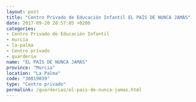 ```yaml
---
layout: post
title: "Centro Privado de Educación Infantil EL PAÍS DE NUNCA JAMÁS"
date: 2017-09-20 20:57:05 +0200
categories:
- Centro Privado de Educación Infantil
- murcia
- la-palma
- Centro privado
- guarderia
name: "EL PAÍS DE NUNCA JAMÁS"
province: "Murcia"
location: "La Palma"
code: "30019039"
type: "Centro privado"
permalink: /guarderias/el-pais-de-nunca-jamas.html
---
```

